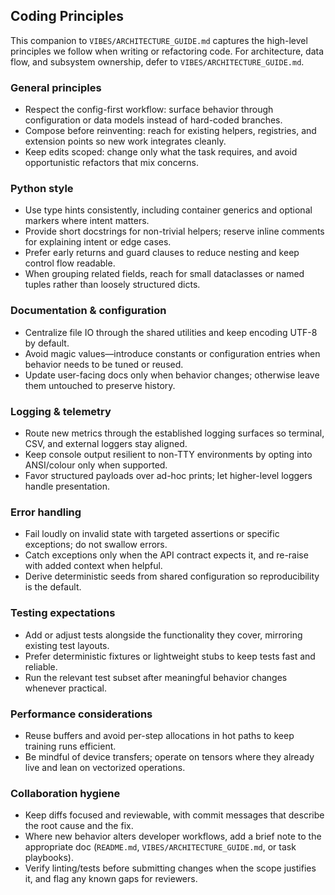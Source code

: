 ## Coding Principles

This companion to `VIBES/ARCHITECTURE_GUIDE.md` captures the high-level principles we follow when writing or refactoring code. For architecture, data flow, and subsystem ownership, defer to `VIBES/ARCHITECTURE_GUIDE.md`.

### General principles
- Respect the config-first workflow: surface behavior through configuration or data models instead of hard-coded branches.
- Compose before reinventing: reach for existing helpers, registries, and extension points so new work integrates cleanly.
- Keep edits scoped: change only what the task requires, and avoid opportunistic refactors that mix concerns.

### Python style
- Use type hints consistently, including container generics and optional markers where intent matters.
- Provide short docstrings for non-trivial helpers; reserve inline comments for explaining intent or edge cases.
- Prefer early returns and guard clauses to reduce nesting and keep control flow readable.
- When grouping related fields, reach for small dataclasses or named tuples rather than loosely structured dicts.

### Documentation & configuration
- Centralize file IO through the shared utilities and keep encoding UTF-8 by default.
- Avoid magic values—introduce constants or configuration entries when behavior needs to be tuned or reused.
- Update user-facing docs only when behavior changes; otherwise leave them untouched to preserve history.

### Logging & telemetry
- Route new metrics through the established logging surfaces so terminal, CSV, and external loggers stay aligned.
- Keep console output resilient to non-TTY environments by opting into ANSI/colour only when supported.
- Favor structured payloads over ad-hoc prints; let higher-level loggers handle presentation.

### Error handling
- Fail loudly on invalid state with targeted assertions or specific exceptions; do not swallow errors.
- Catch exceptions only when the API contract expects it, and re-raise with added context when helpful.
- Derive deterministic seeds from shared configuration so reproducibility is the default.

### Testing expectations
- Add or adjust tests alongside the functionality they cover, mirroring existing test layouts.
- Prefer deterministic fixtures or lightweight stubs to keep tests fast and reliable.
- Run the relevant test subset after meaningful behavior changes whenever practical.

### Performance considerations
- Reuse buffers and avoid per-step allocations in hot paths to keep training runs efficient.
- Be mindful of device transfers; operate on tensors where they already live and lean on vectorized operations.

### Collaboration hygiene
- Keep diffs focused and reviewable, with commit messages that describe the root cause and the fix.
- Where new behavior alters developer workflows, add a brief note to the appropriate doc (`README.md`, `VIBES/ARCHITECTURE_GUIDE.md`, or task playbooks).
- Verify linting/tests before submitting changes when the scope justifies it, and flag any known gaps for reviewers.
